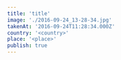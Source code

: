 ```yaml
---
title: 'title'
image: './2016-09-24_13-28-34.jpg'
takenAt: '2016-09-24T11:28:34.000Z'
country: '<country>'
place: '<place>'
publish: true
---
```

